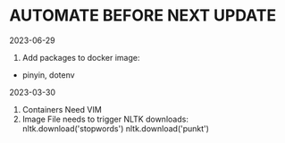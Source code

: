 # AUTOMATE BEFORE NEXT UPDATE

2023-06-29
1. Add packages to docker image:
- pinyin, dotenv

2023-03-30
1. Containers Need VIM
2. Image File needs to trigger NLTK downloads:
    nltk.download('stopwords')
    nltk.download('punkt')

